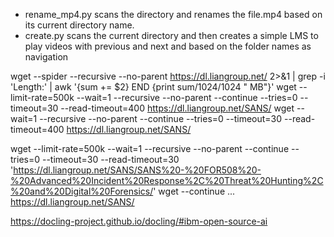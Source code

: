 - rename_mp4.py scans the directory and renames the file.mp4 based on its current directory name.
- create.py scans the current directory and then creates a simple LMS to play videos with previous and next and based on the folder names as navigation

wget --spider --recursive --no-parent https://dl.liangroup.net/ 2>&1 | grep -i 'Length:' | awk '{sum += $2} END {print sum/1024/1024 " MB"}'
wget --limit-rate=500k --wait=1 --recursive --no-parent --continue --tries=0 --timeout=30 --read-timeout=400 https://dl.liangroup.net/SANS/
wget --wait=1 --recursive --no-parent --continue --tries=0 --timeout=30 --read-timeout=400 https://dl.liangroup.net/SANS/

wget --limit-rate=500k --wait=1 --recursive --no-parent --continue --tries=0 --timeout=30 --read-timeout=30 'https://dl.liangroup.net/SANS/SANS%20-%20FOR508%20-%20Advanced%20Incident%20Response%2C%20Threat%20Hunting%2C%20and%20Digital%20Forensics/'
wget --continue ... https://dl.liangroup.net/SANS/

https://docling-project.github.io/docling/#ibm-open-source-ai
